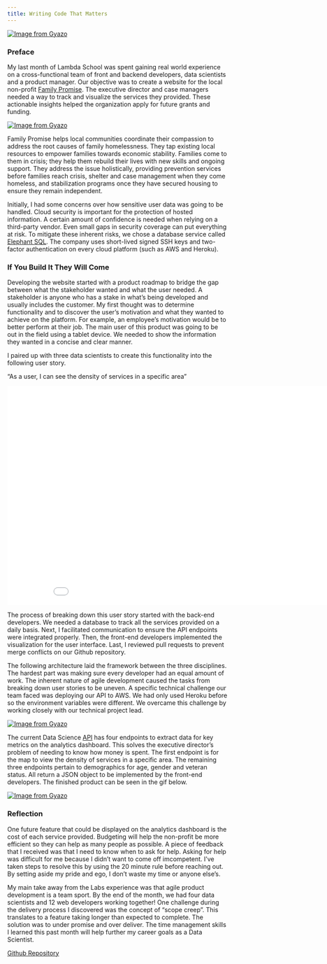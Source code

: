 ```yaml
---
title: Writing Code That Matters
---
```


[![Image from Gyazo](https://i.gyazo.com/35eff39b0ca2c7bdccd1a3205f77569b.png)](https://gyazo.com/35eff39b0ca2c7bdccd1a3205f77569b)

### Preface

My last month of Lambda School was spent gaining real world experience on a cross-functional team of front and backend developers, data scientists and a product manager. Our objective was to create a website for the local non-profit [Family Promise](https://www.familypromiseofspokane.org/). The executive director and case managers needed a way to track and visualize the services they provided. These actionable insights helped the organization apply for  future grants and funding.

[![Image from Gyazo](https://i.gyazo.com/66de14594855b662437a7ed7e320a3ce.png)](https://gyazo.com/66de14594855b662437a7ed7e320a3ce)

Family Promise helps local communities coordinate their compassion to address the root causes of family homelessness. They tap existing local resources to empower families towards economic stability. Families come to them in crisis; they help them rebuild their lives with new skills and ongoing support. They address the issue holistically, providing prevention services before families reach crisis, shelter and case management when they come homeless, and stabilization programs once they have secured housing to ensure they remain independent.

Initially, I had some concerns over how sensitive user data was going to be handled. Cloud security is important for the protection of hosted information. A certain amount of confidence is needed when relying on a third-party vendor. Even small gaps in security coverage can put everything at risk. To mitigate these inherent risks, we chose a database service called [Elephant SQL](https://www.elephantsql.com/). The company uses short-lived signed SSH keys and two-factor authentication on every cloud platform (such as AWS and Heroku).

### If You Build It They Will Come

Developing the website started with a product roadmap to bridge the gap between what the stakeholder wanted and what the user needed. A stakeholder is anyone who has a stake in what’s being developed and usually includes the customer. My first thought was to determine functionality and to discover the user’s motivation and what they wanted to achieve on the platform. For example, an employee’s motivation would be to better perform at their job. The main user of this product was going to be out in the field using a tablet device. We needed to show the information they wanted in a concise and clear manner. 

I paired up with three data scientists to create this functionality into the following user story.

“As a user, I can see the density of services in a specific area”

<iframe width="900" height="500" frameborder="0" scrolling="no" src="//plotly.com/~egrinalds/64.embed"></iframe>

The process of breaking down this user story started with the back-end developers. We needed a database to track all the services provided on a daily basis. Next, I facilitated communication to ensure the API endpoints were integrated properly. Then, the front-end developers implemented the visualization for the user interface. Last, I reviewed pull requests to prevent merge conflicts on our Github repository. 

The following architecture laid the framework between the three disciplines. The hardest part was making sure every developer had an equal amount of work. The inherent nature of agile development caused the tasks from breaking down user stories to be uneven. A specific technical challenge our team faced was deploying our API to AWS. We had only used Heroku before so the environment variables were different. We overcame this challenge by working closely with our technical project lead. 

[![Image from Gyazo](https://i.gyazo.com/045b302c089e3ae0a02ac8282791d211.png)](https://gyazo.com/045b302c089e3ae0a02ac8282791d211)

The current Data Science [API](http://family-promises-db.eba-saefv7mf.us-east-1.elasticbeanstalk.com) has four endpoints to extract data for key metrics on the analytics dashboard. This solves the executive director’s problem of needing to know how money is spent. The first endpoint is for the map to view the density of services in a specific area. The remaining three endpoints pertain to demographics for age, gender and veteran status. All return a JSON object to be implemented by the front-end developers. The finished product can be seen in the gif below.

[![Image from Gyazo](https://i.gyazo.com/ca2782218cf7fae25d09b5b495ad23f9.gif)](https://gyazo.com/ca2782218cf7fae25d09b5b495ad23f9)

### Reflection

One future feature that could be displayed on the analytics dashboard is the cost of each service provided. Budgeting will help the non-profit be more efficient so they can help as many people as possible. A piece of feedback that I received was that I need to know when to ask for help. Asking for help was difficult for me because I didn’t want to come off imcompetent. I’ve taken steps to resolve this by using the 20 minute rule before reaching out. By setting aside my pride and ego, I don’t waste my time or anyone else’s.

My main take away from the Labs experience was that agile product development is a team sport. By the end of the month, we had four data scientists and 12 web developers working together! One challenge during the delivery process I discovered was the concept of “scope creep”. This translates to a feature taking longer than expected to complete. The solution was to under promise and over deliver. The time management skills I learned this past month will help further my career goals as a Data Scientist. 

[Github Repository](https://github.com/Lambda-School-Labs/human-rights-first-asylum-ds-a)
